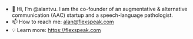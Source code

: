 - 👋 Hi, I’m @alantvu. I am the co-founder of an augmentative & alternative communication (AAC) startup and a speech-language pathologist.
- 📫 How to reach me: alan@flexspeak.com
- 💡 Learn more: https://flexspeak.com

<!---
alantvu/alantvu is a ✨ special ✨ repository because its `README.md` (this file) appears on your GitHub profile.
You can click the Preview link to take a look at your changes.
--->
